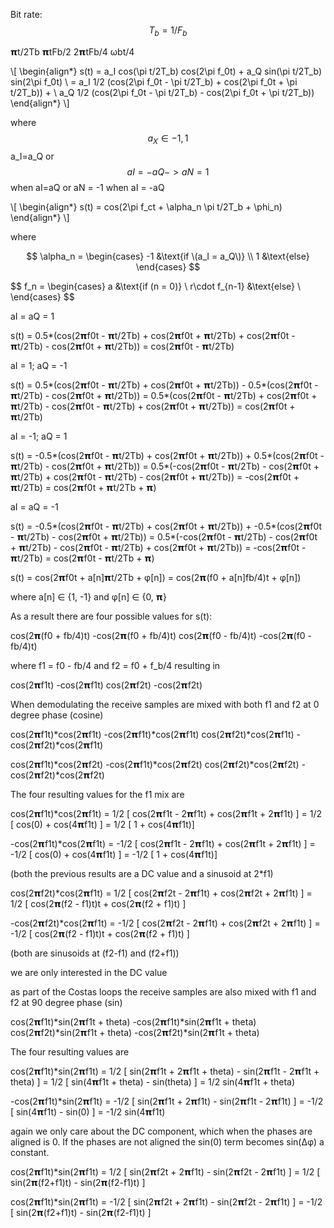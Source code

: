 Bit rate:
$$ T_b = 1/F_b $$



𝝿t/2Tb
𝝿tFb/2
2𝝿tFb/4
ωbt/4

\\[
\begin{align*}
s(t) = a_I cos(\pi t/2T_b) cos(2\pi f_0t) + a_Q sin(\pi t/2T_b) sin(2\pi f_0t) \\
	 = a_I 1/2 (cos(2\pi f_0t - \pi t/2T_b) + cos(2\pi f_0t + \pi t/2T_b)) + \\
	   a_Q 1/2 (cos(2\pi f_0t - \pi t/2T_b) - cos(2\pi f_0t + \pi t/2T_b))
\end{align*}
\\]

where $$ a_X \in { -1, 1 } $$ a_I=a_Q or $$aI = -aQ -> aN = 1$$ when aI=aQ or aN = -1 when aI = -aQ


\\[
\begin{align*}
s(t) = cos(2\pi f_ct + \alpha_n \pi t/2T_b + \phi_n)
\end{align*}
\\]

where

$$
\alpha_n =
\begin{cases}
-1 	&\text{if \(a_I = a_Q\)} \\
1 &\text{else}
\end{cases}
$$

$$
f_n =
\begin{cases}
a &\text{if \(n = 0\)\} \\
r\cdot f_{n-1} &\text{else} \\
\end{cases}
$$

aI = aQ = 1

s(t) = 0.5*(cos(2𝝿f0t - 𝝿t/2Tb) + cos(2𝝿f0t + 𝝿t/2Tb) + cos(2𝝿f0t - 𝝿t/2Tb) - cos(2𝝿f0t + 𝝿t/2Tb))
     = cos(2𝝿f0t - 𝝿t/2Tb) 

aI = 1;  aQ = -1

s(t) = 0.5*(cos(2𝝿f0t - 𝝿t/2Tb) + cos(2𝝿f0t + 𝝿t/2Tb)) - 
       0.5*(cos(2𝝿f0t - 𝝿t/2Tb) - cos(2𝝿f0t + 𝝿t/2Tb))
     = 0.5*(cos(2𝝿f0t - 𝝿t/2Tb) + cos(2𝝿f0t + 𝝿t/2Tb) - cos(2𝝿f0t - 𝝿t/2Tb) + cos(2𝝿f0t + 𝝿t/2Tb))
     = cos(2𝝿f0t + 𝝿t/2Tb)

aI = -1; aQ = 1

s(t) = -0.5*(cos(2𝝿f0t - 𝝿t/2Tb) + cos(2𝝿f0t + 𝝿t/2Tb)) +
        0.5*(cos(2𝝿f0t - 𝝿t/2Tb) - cos(2𝝿f0t + 𝝿t/2Tb))
     =  0.5*(-cos(2𝝿f0t - 𝝿t/2Tb) - cos(2𝝿f0t + 𝝿t/2Tb) + cos(2𝝿f0t - 𝝿t/2Tb) - cos(2𝝿f0t + 𝝿t/2Tb))
     = -cos(2𝝿f0t + 𝝿t/2Tb)
     =  cos(2𝝿f0t + 𝝿t/2Tb + 𝝿)


aI = aQ = -1

s(t) = -0.5*(cos(2𝝿f0t - 𝝿t/2Tb) + cos(2𝝿f0t + 𝝿t/2Tb)) +
	   -0.5*(cos(2𝝿f0t - 𝝿t/2Tb) - cos(2𝝿f0t + 𝝿t/2Tb))
	 =  0.5*(-cos(2𝝿f0t - 𝝿t/2Tb) - cos(2𝝿f0t + 𝝿t/2Tb) - cos(2𝝿f0t - 𝝿t/2Tb) + cos(2𝝿f0t + 𝝿t/2Tb))
	 = -cos(2𝝿f0t - 𝝿t/2Tb) 
	 =  cos(2𝝿f0t - 𝝿t/2Tb + 𝝿)


s(t) = cos(2𝝿f0t + a[n]𝝿t/2Tb + φ[n])
     = cos(2𝝿(f0 + a[n]fb/4)t + φ[n])

where a[n] ∈ {1, -1} and φ[n] ∈ {0, 𝝿}

As a result there are four possible values for s(t):

 cos(2𝝿(f0 + fb/4)t)
-cos(2𝝿(f0 + fb/4)t)
 cos(2𝝿(f0 - fb/4)t)
-cos(2𝝿(f0 - fb/4)t)

where f1 = f0 - fb/4 and f2 = f0 + f_b/4 resulting in


 cos(2𝝿f1t)
-cos(2𝝿f1t)
 cos(2𝝿f2t)
-cos(2𝝿f2t)


When demodulating the receive samples are mixed with both f1 and f2 at 0 degree phase (cosine)


 cos(2𝝿f1t)*cos(2𝝿f1t)
-cos(2𝝿f1t)*cos(2𝝿f1t)
 cos(2𝝿f2t)*cos(2𝝿f1t)
-cos(2𝝿f2t)*cos(2𝝿f1t)

 cos(2𝝿f1t)*cos(2𝝿f2t)
-cos(2𝝿f1t)*cos(2𝝿f2t)
 cos(2𝝿f2t)*cos(2𝝿f2t)
-cos(2𝝿f2t)*cos(2𝝿f2t)



The four resulting values for the f1 mix are


cos(2𝝿f1t)*cos(2𝝿f1t) = 1/2 [ cos(2𝝿f1t - 2𝝿f1t) + cos(2𝝿f1t + 2𝝿f1t) ]
					  = 1/2 [ cos(0) + cos(4𝝿f1t) ]
					  = 1/2 [ 1 + cos(4𝝿f1t)]

-cos(2𝝿f1t)*cos(2𝝿f1t) = -1/2 [ cos(2𝝿f1t - 2𝝿f1t) + cos(2𝝿f1t + 2𝝿f1t) ]
					   = -1/2 [ cos(0) + cos(4𝝿f1t) ]
					   = -1/2 [ 1 + cos(4𝝿f1t)]

(both the previous results are a DC value and a sinusoid at 2*f1)

cos(2𝝿f2t)*cos(2𝝿f1t) = 1/2 [ cos(2𝝿f2t - 2𝝿f1t) + cos(2𝝿f2t + 2𝝿f1t) ]
					  = 1/2 [ cos(2𝝿(f2 - f1)t)t + cos(2𝝿(f2 + f1)t) ]

-cos(2𝝿f2t)*cos(2𝝿f1t) = -1/2 [ cos(2𝝿f2t - 2𝝿f1t) + cos(2𝝿f2t + 2𝝿f1t) ]
					   = -1/2 [ cos(2𝝿(f2 - f1)t)t + cos(2𝝿(f2 + f1)t) ]

(both are sinusoids at (f2-f1) and (f2+f1))

we are only interested in the DC value


as part of the Costas loops the receive samples are also mixed with f1 and f2 at 90 degree phase (sin)


 cos(2𝝿f1t)*sin(2𝝿f1t + theta)
-cos(2𝝿f1t)*sin(2𝝿f1t + theta)
 cos(2𝝿f2t)*sin(2𝝿f1t + theta)
-cos(2𝝿f2t)*sin(2𝝿f1t + theta)


The four resulting values are

cos(2𝝿f1t)*sin(2𝝿f1t) = 1/2 [ sin(2𝝿f1t + 2𝝿f1t + theta) - sin(2𝝿f1t - 2𝝿f1t + theta) ]
					  = 1/2 [ sin(4𝝿f1t + theta) - sin(theta) ]
					  = 1/2 sin(4𝝿f1t + theta)


-cos(2𝝿f1t)*sin(2𝝿f1t) = -1/2 [ sin(2𝝿f1t + 2𝝿f1t) - sin(2𝝿f1t - 2𝝿f1t) ]
					   = -1/2 [ sin(4𝝿f1t) - sin(0) ]
					   = -1/2 sin(4𝝿f1t)

again we only care about the DC component, which when the phases are aligned is 0. If the phases are not aligned the 
sin(0) term becomes sin(Δφ) a constant.


cos(2𝝿f1t)*sin(2𝝿f1t) = 1/2 [ sin(2𝝿f2t + 2𝝿f1t) - sin(2𝝿f2t - 2𝝿f1t) ]
					  = 1/2 [ sin(2𝝿(f2+f1)t) - sin(2𝝿(f2-f1)t) ]


cos(2𝝿f1t)*sin(2𝝿f1t) = -1/2 [ sin(2𝝿f2t + 2𝝿f1t) - sin(2𝝿f2t - 2𝝿f1t) ]
					  = -1/2 [ sin(2𝝿(f2+f1)t) - sin(2𝝿(f2-f1)t) ]



